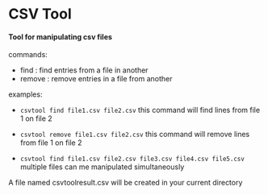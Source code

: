 # CSV Tool

#### Tool for manipulating csv files

commands:
- find : find entries from a file in another 
- remove : remove entries in a file from another

examples:
 - ```csvtool find file1.csv file2.csv```
 this command will find lines from file 1 on file 2

 - ```csvtool remove file1.csv file2.csv```
 this command will remove lines from file 1 on file 2

 - ```csvtool find file1.csv file2.csv file3.csv file4.csv file5.csv```
 multiple files can me manipulated simultaneously

A file named csvtoolresult.csv will be created in your current directory